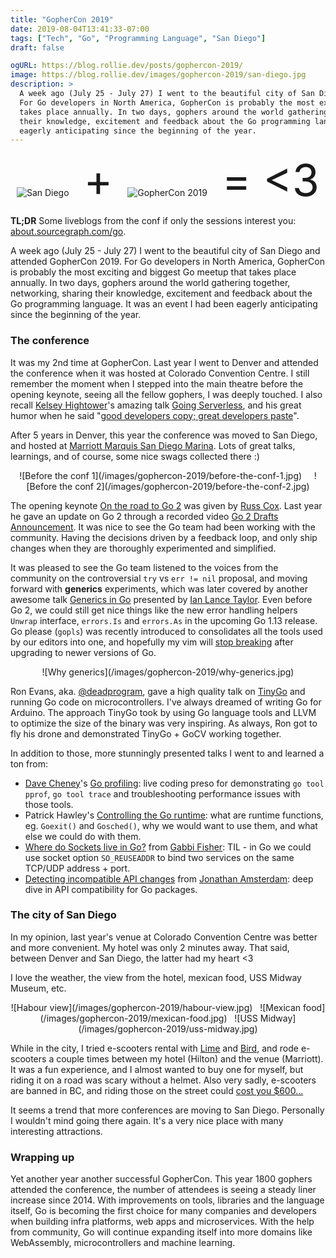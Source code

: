 ```yaml
---
title: "GopherCon 2019"
date: 2019-08-04T13:41:33-07:00
tags: ["Tech", "Go", "Programming Language", "San Diego"]
draft: false

ogURL: https://blog.rollie.dev/posts/gophercon-2019/
image: https://blog.rollie.dev/images/gophercon-2019/san-diego.jpg
description: >
  A week ago (July 25 - July 27) I went to the beautiful city of San Diego and attended GopherCon 2019.
  For Go developers in North America, GopherCon is probably the most exciting and biggest Go meetup that
  takes place annually. In two days, gophers around the world gathering together, networking, sharing
  their knowledge, excitement and feedback about the Go programming language. It was an event I had been
  eagerly anticipating since the beginning of the year.
---
```


<center>

  ![San Diego](/images/gophercon-2019/san-diego.jpg)
  <span style="font-size:5em;">&nbsp;+&nbsp;</span>
  ![GopherCon 2019](/images/gophercon-2019/gophercon.png)
  <span style="font-size:5em;">&nbsp;=&nbsp;<3</span>

</center>

**TL;DR** Some liveblogs from the conf if only the sessions interest you:
<a href="https://about.sourcegraph.com/go" rel="external">about.sourcegraph.com/go</a>.

A week ago (July 25 - July 27) I went to the beautiful city of San Diego and attended GopherCon 2019.
For Go developers in North America, GopherCon is probably the most exciting and biggest Go meetup that
takes place annually. In two days, gophers around the world gathering together, networking, sharing
their knowledge, excitement and feedback about the Go programming language. It was an event I had been
eagerly anticipating since the beginning of the year.

<!--more-->

### The conference

It was my 2nd time at GopherCon. Last year I went to Denver and attended the conference when it was
hosted at Colorado Convention Centre. I still remember the moment when I stepped into the main theatre
before the opening keynote, seeing all the fellow gophers, I was deeply touched. I also recall
<a href="https://twitter.com/kelseyhightower" rel="external">Kelsey Hightower</a>'s amazing talk
<a href="https://youtu.be/U7glyWYj4qg" rel="external">Going Serverless</a>, and his great humor when
he said "<a href="https://twitter.com/kelseyhightower/status/1022837097743319040" rel="external">good developers copy; great developers paste</a>".

After 5 years in Denver, this year the conference was moved to San Diego, and hosted at
<a href="https://goo.gl/maps/hTCPmvD3FjgLgBcW8" rel="external">Marriott Marquis San Diego Marina</a>.
Lots of great talks, learnings, and of course, some nice swags collected there :)

<center>
  ![Before the conf 1](/images/gophercon-2019/before-the-conf-1.jpg)
  &nbsp; &nbsp;
  ![Before the conf 2](/images/gophercon-2019/before-the-conf-2.jpg)
</center>

The opening keynote <a href="https://about.sourcegraph.com/go/gophercon-2019-on-the-road-to-go-2" rel="external">On the road to Go 2</a>
was given by <a href="https://twitter.com/_rsc" rel="external">Russ Cox</a>. Last year he gave an
update on Go 2 through a recorded video <a href="https://youtu.be/6wIP3rO6On8" rel="external">Go 2 Drafts Announcement</a>.
It was nice to see the Go team had been working with the community. Having the decisions driven by a
feedback loop, and only ship changes when they are thoroughly experimented and simplified.

It was pleased to see the Go team listened to the voices from the community on the controversial `try`
vs `err != nil` proposal, and moving forward with **generics** experiments, which was later covered by
another awesome talk <a href="https://about.sourcegraph.com/go/gophercon-2019-generics-in-go" rel="external">Generics in Go</a>
presented by <a href="https://github.com/ianlancetaylor" rel="external">Ian Lance Taylor</a>. Even
before Go 2, we could still get nice things like the  new error handling helpers `Unwrap` interface,
`errors.Is` and `errors.As` in the upcoming Go 1.13 release. Go please (`gopls`) was recently
introduced to consolidates all the tools used by our editors into one, and hopefully my vim will
<a href="https://about.sourcegraph.com/go/gophercon-2019-go-pls-stop-breaking-my-editor" rel="external">stop breaking</a>
after upgrading to newer versions of Go.

<center>
  ![Why generics](/images/gophercon-2019/why-generics.jpg)
</center>

Ron Evans, aka. <a href="https://twitter.com/deadprogram" rel="external">@deadprogram</a>, gave a
high quality talk on <a href="https://github.com/tinygo-org/tinygo" rel="external">TinyGo</a> and
running Go code on microcontrollers. I've always dreamed of writing Go for Arduino. The
approach TinyGo took by using Go language tools and LLVM to optimize the size of the binary was
very inspiring. As always, Ron got to fly his drone and demonstrated TinyGo + GoCV working together.

In addition to those, more stunningly presented talks I went to and learned a ton from:

- <a href="https://twitter.com/davecheney" rel="external">Dave Cheney</a>'s <a href="https://about.sourcegraph.com/go/gophercon-2019-two-go-programs-three-different-profiling-techniques-in-50-minutes" rel="external">Go profiling</a>:
live coding preso for demonstrating `go tool pprof`, `go tool trace` and troubleshooting performance
issues with those tools.
- Patrick Hawley's <a href="https://about.sourcegraph.com/go/gophercon-2019-controlling-the-go-runtime" rel="external">Controlling the Go runtime</a>:
what are runtime functions, eg. `Goexit()` and `Gosched()`, why we would want to use them, and what
else we could do with them.
- <a href="https://about.sourcegraph.com/go/gophercon-2019-socket-to-me-where-do-sockets-live-in-go" rel="external">Where do Sockets live in Go?</a>
from <a href="https://twitter.com/gabbifish" rel="external">Gabbi Fisher</a>: TIL - in Go we could use
socket option `SO_REUSEADDR` to bind two services on the same TCP/UDP address + port.
- <a href="https://about.sourcegraph.com/go/gophercon-2019-detecting-incompatible-api-changes" rel="external">Detecting incompatible API changes</a>
from <a href="https://github.com/jba" rel="external">Jonathan Amsterdam</a>: deep dive in API
compatibility for Go packages.

### The city of San Diego

In my opinion, last year's venue at Colorado Convention Centre was better and more convenient.
My hotel was only 2 minutes away. That said, between Denver and San Diego, the latter had my
heart <3

I love the weather, the view from the hotel, mexican food, USS Midway Museum, etc.

<center>
  ![Habour view](/images/gophercon-2019/habour-view.jpg)
  &nbsp;
  ![Mexican food](/images/gophercon-2019/mexican-food.jpg)
  &nbsp;
  ![USS Midway](/images/gophercon-2019/uss-midway.jpg)
</center>

While in the city, I tried e-scooters rental with <a href="https://www.li.me/" rel="external">Lime</a>
and <a href="https://www.bird.co/" rel="external">Bird</a>, and rode e-scooters a couple times
between my hotel (Hilton) and the venue (Marriott). It was a fun experience, and I almost wanted
to buy one for myself, but riding it on a road was scary without a helmet. Also very sadly,
e-scooters are banned in BC, and riding those on the street could
<a href="https://bc.ctvnews.ca/banned-in-b-c-riding-an-e-scooter-could-cost-you-600-1.4470606" rel="external">cost you $600...</a>

It seems a trend that more conferences are moving to San Diego. Personally I wouldn't mind going
there again. It's a very nice place with many interesting attractions.

### Wrapping up

Yet another year another successful GopherCon. This year 1800 gophers attended the conference, the
number of attendees is seeing a steady liner increase since 2014. With improvements on tools, libraries
and the language itself, Go is becoming the first choice for many companies and developers when building
infra platforms, web apps and microservices. With the help from community, Go will continue expanding itself
into more domains like WebAssembly, microcontrollers and machine learning.
